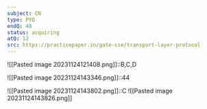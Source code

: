 ```yaml
---
subject: CN
type: PYQ
endQ: 48
status: acquiring
atQ: 12
src: https://practicepaper.in/gate-cse/transport-layer-protocol
---
```

![[Pasted image 20231124121408.png]]::B,C,D

![[Pasted image 20231124143346.png]]::44

![[Pasted image 20231124143802.png]]::C ![[Pasted image 20231124143826.png]]



